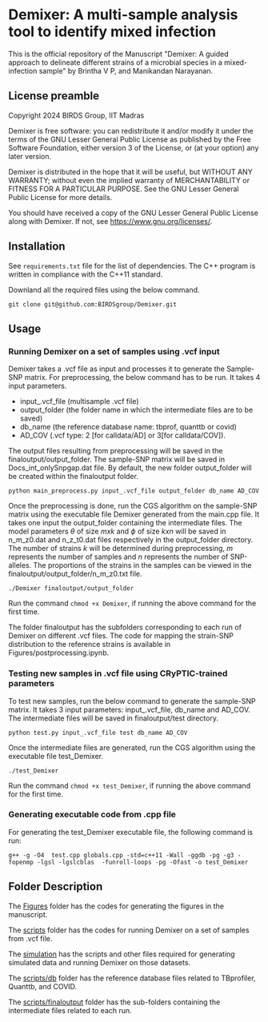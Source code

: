 # Demixer: A multi-sample analysis tool to identify mixed infection

This is the official repository of the Manuscript "Demixer: A guided approach to delineate different strains of a microbial species in a mixed-infection sample" by Brintha V P, and Manikandan Narayanan. 

## License preamble 

Copyright 2024 BIRDS Group, IIT Madras

Demixer is free software: you can redistribute it and/or modify it under the terms of the GNU Lesser General Public License as published by the Free Software Foundation, either version 3 of the License, or (at your option) any later version.

Demixer is distributed in the hope that it will be useful,
but WITHOUT ANY WARRANTY; without even the implied warranty of
MERCHANTABILITY or FITNESS FOR A PARTICULAR PURPOSE.  See the
GNU Lesser General Public License for more details.

You should have received a copy of the GNU Lesser General Public License along with Demixer.  If not, see <https://www.gnu.org/licenses/>.

## Installation

See ```requirements.txt``` file for the list of dependencies. The C++ program is written in compliance with the C++11 standard.

Downland all the required files using the below command.
```
git clone git@github.com:BIRDSgroup/Demixer.git
```

## Usage

### Running Demixer on a set of samples using .vcf input
Demixer takes a .vcf file as input and processes it to generate the Sample-SNP matrix. For preprocessing, the below command has to be run. It takes 4 input parameters. 
- input_.vcf_file (multisample .vcf file)
- output_folder (the folder name in which the intermediate files are to be saved)
- db_name (the reference database name: tbprof, quanttb or covid)
- AD_COV  (.vcf type: 2 [for calldata/AD] or 3[for calldata/COV]).

The output files resulting from preprocessing will be saved in the finaloutput/output_folder. The sample-SNP matrix will be saved in Docs_int_onlySnpgap.dat file. By default, the new folder output_folder will be created within the finaloutput folder.
```
python main_preprocess.py input_.vcf_file output_folder db_name AD_COV
```
Once the preprocessing is done, run the CGS algorithm on the sample-SNP matrix using the executable file Demixer generated from the main.cpp file. It takes one input the output_folder containing the intermediate files. The model parameters $\theta$ of size $mxk$ and $\phi$ of size $kxn$ will be saved in n_m_z0.dat and n_z_t0.dat files respectively in the output_folder directory. The number of strains $k$ will be determined during preprocessing, $m$ represents the number of samples and $n$ represents the number of SNP-alleles. The proportions of the strains in the samples can be viewed in the finaloutput/output_folder/n_m_z0.txt file.
```
./Demixer finaloutput/output_folder
```
Run the command ```chmod +x Demixer```, if running the above command for the first time.

The folder finaloutput has the subfolders corresponding to each run of Demixer on different .vcf files. The code for mapping the strain-SNP distribution to the reference strains is available in Figures/postprocessing.ipynb. 

### Testing new samples in .vcf file using CRyPTIC-trained parameters
To test new samples, run the below command to generate the sample-SNP matrix. It takes 3 input parameters: input_.vcf_file, db_name and AD_COV. The intermediate files will be saved in finaloutput/test directory.

```
python test.py input_.vcf_file test db_name AD_COV
```
Once the intermediate files are generated, run the CGS algorithm using the executable file test_Demixer.

```
./test_Demixer
```
Run the command ```chmod +x test_Demixer```, if running the above command for the first time.

### Generating executable code from .cpp file

For generating the test_Demixer executable file, the following command is run:

```
g++ -g -O4  test.cpp globals.cpp -std=c++11 -Wall -ggdb -pg -g3 -fopenmp -lgsl -lgslcblas  -funroll-loops -pg -Ofast -o test_Demixer
```



## Folder Description

The [Figures](https://github.com/BIRDSgroup/Demixer/tree/main/Figures) folder has the codes for generating the figures in the manuscript. 

The [scripts](https://github.com/BIRDSgroup/Demixer/tree/main/scripts) folder has the codes for running Demixer on a set of samples from .vcf file.

The [simulation](https://github.com/BIRDSgroup/Demixer/tree/main/simulation) has the scripts and other files required for generating simulated data and running Demixer on those datasets.

The [scripts/db](https://github.com/BIRDSgroup/Demixer/tree/main/scripts/db) folder has the reference database files related to TBprofiler, Quanttb, and COVID.

The [scripts/finaloutput](https://github.com/BIRDSgroup/Demixer/tree/main/scripts/finaloutput) folder has the sub-folders containing the intermediate files related to each run. 

